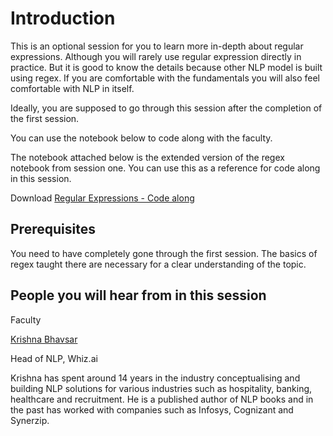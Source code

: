 # Introduction

This is an optional session for you to learn more in-depth about regular expressions. Although you will rarely use regular expression directly in practice. But it is good to know the details because other NLP model is built using regex. If you are comfortable with the fundamentals you will also feel comfortable with NLP in itself. 

Ideally, you are supposed to go through this session after the completion of the first session. 

You can use the notebook below to code along with the faculty. 

The notebook attached below is the extended version of the regex notebook from session one. You can use this as a reference for code along in this session. 

Download [Regular Expressions - Code along](Regular_Expressions.ipynb)

## Prerequisites

You need to have completely gone through the first session. The basics of regex taught there are necessary for a clear understanding of the topic. 

## People you will hear from in this session

Faculty

[Krishna Bhavsar](https://in.linkedin.com/in/krishna-bhavsar)

Head of NLP, Whiz.ai 

Krishna has spent around 14 years in the industry conceptualising and building NLP solutions for various industries such as hospitality, banking, healthcare and recruitment. He is a published author of NLP books and in the past has worked with companies such as Infosys, Cognizant and Synerzip.